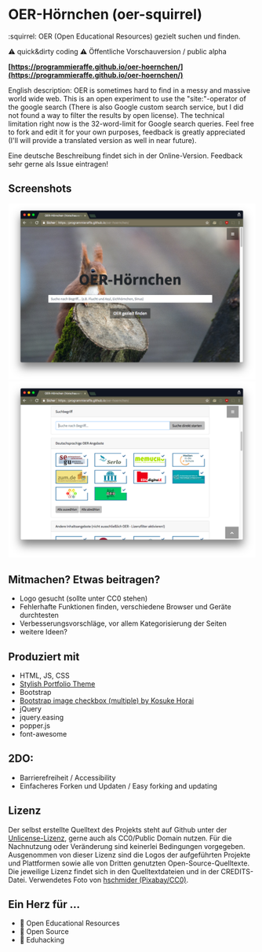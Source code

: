 # OER-Hörnchen (oer-squirrel)
:squirrel: OER (Open Educational Resources) gezielt suchen und finden.

:warning: quick&dirty coding
:warning: Öffentliche Vorschauversion / public alpha

__[https://programmieraffe.github.io/oer-hoernchen/](https://programmieraffe.github.io/oer-hoernchen/)__

English description: OER is sometimes hard to find in a messy and massive world wide web. This is an open experiment to use the "site:"-operator of the google search (There is also Google custom search service, but I did not found a way to filter the results by open license). The technical limitation right now is the 32-word-limit for Google search queries. Feel free to fork and edit it for your own purposes, feedback is greatly appreciated (I'll will provide a translated version as well in near future).

Eine deutsche Beschreibung findet sich in der Online-Version. Feedback sehr gerne als Issue eintragen!

## Screenshots

![Screenshot](img/screenshot1.png)
![Screenshot](img/screenshot2.png)

## Mitmachen? Etwas beitragen?

- Logo gesucht (sollte unter CC0 stehen)
- Fehlerhafte Funktionen finden, verschiedene Browser und Geräte durchtesten
- Verbesserungsvorschläge, vor allem Kategorisierung der Seiten
- weitere Ideen?

## Produziert mit

- HTML, JS, CSS
- [Stylish Portfolio Theme](https://github.com/BlackrockDigital/startbootstrap-stylish-portfolio)
- Bootstrap
- [Bootstrap image checkbox (multiple) by Kosuke Horai](https://codepen.io/kosukehorai/pen/pRwKjg)
- jQuery
- jquery.easing
- popper.js
- font-awesome

## 2DO:
- Barrierefreiheit / Accessibility
- Einfacheres Forken und Updaten / Easy forking and updating

## Lizenz

Der selbst erstellte Quelltext des Projekts steht auf Github unter der [Unlicense-Lizenz](), gerne auch als CC0/Public Domain nutzen. Für die Nachnutzung oder Veränderung sind keinerlei Bedingungen vorgegeben. Ausgenommen von dieser Lizenz sind die Logos der aufgeführten Projekte und Plattformen sowie alle von Dritten genutzten Open-Source-Quelltexte. Die jeweilige Lizenz findet sich in den Quelltextdateien und in der CREDITS-Datei. Verwendetes Foto von [hschmider (Pixabay/CC0)](https://pixabay.com/de/eichh%C3%B6rnchen-tier-natur-possierlich-2116189/).

## Ein Herz für ...
- :green_heart: Open Educational Resources
- :green_heart: Open Source
- :green_heart: Eduhacking
